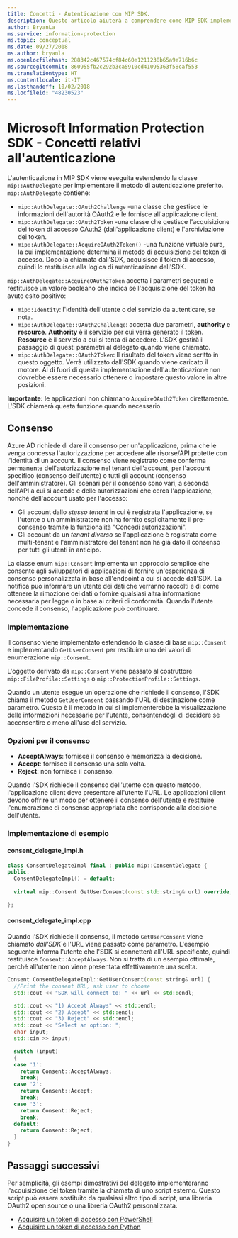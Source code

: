 ```yaml
---
title: Concetti - Autenticazione con MIP SDK.
description: Questo articolo aiuterà a comprendere come MIP SDK implementa l'autenticazione e i requisiti per le applicazioni client per fornire la logica di acquisizione dei token di accesso OAuth2.
author: BryanLa
ms.service: information-protection
ms.topic: conceptual
ms.date: 09/27/2018
ms.author: bryanla
ms.openlocfilehash: 288342c467574cf84c60e1211238b65a9e716b6c
ms.sourcegitcommit: 860955fb2c292b3ca5910cd41095363f58caf553
ms.translationtype: HT
ms.contentlocale: it-IT
ms.lasthandoff: 10/02/2018
ms.locfileid: "48230523"
---
```

# <a name="microsoft-information-protection-sdk---authentication-concepts"></a>Microsoft Information Protection SDK - Concetti relativi all'autenticazione

L'autenticazione in MIP SDK viene eseguita estendendo la classe `mip::AuthDelegate` per implementare il metodo di autenticazione preferito. `mip::AuthDelegate` contiene:

- `mip::AuthDelegate::OAuth2Challenge` -una classe che gestisce le informazioni dell'autorità OAuth2 e le fornisce all'applicazione client.
- `mip::AuthDelegate::OAuth2Token` -una classe che gestisce l'acquisizione del token di accesso OAuth2 (dall'applicazione client) e l'archiviazione dei token.
- `mip::AuthDelegate::AcquireOAuth2Token()` -una funzione virtuale pura, la cui implementazione determina il metodo di acquisizione del token di accesso. Dopo la chiamata dall'SDK, acquisisce il token di accesso, quindi lo restituisce alla logica di autenticazione dell'SDK.

`mip::AuthDelegate::AcquireOAuth2Token` accetta i parametri seguenti e restituisce un valore booleano che indica se l'acquisizione del token ha avuto esito positivo:

- `mip::Identity`: l'identità dell'utente o del servizio da autenticare, se nota.
- `mip::AuthDelegate::OAuth2Challenge`: accetta due parametri, **authority** e **resource**. **Authority** è il servizio per cui verrà generato il token. **Resource** è il servizio a cui si tenta di accedere. L'SDK gestirà il passaggio di questi parametri al delegato quando viene chiamato.
- `mip::AuthDelegate::OAuth2Token`: Il risultato del token viene scritto in questo oggetto. Verrà utilizzato dall'SDK quando viene caricato il motore. Al di fuori di questa implementazione dell'autenticazione non dovrebbe essere necessario ottenere o impostare questo valore in altre posizioni.

**Importante:** le applicazioni non chiamano `AcquireOAuth2Token` direttamente. L'SDK chiamerà questa funzione quando necessario.

## <a name="consent"></a>Consenso

Azure AD richiede di dare il consenso per un'applicazione, prima che le venga concessa l'autorizzazione per accedere alle risorse/API protette con l'identità di un account. Il consenso viene registrato come conferma permanente dell'autorizzazione nel tenant dell'account, per l'account specifico (consenso dell'utente) o tutti gli account (consenso dell'amministratore). Gli scenari per il consenso sono vari, a seconda dell'API a cui si accede e delle autorizzazioni che cerca l'applicazione, nonché dell'account usato per l'accesso: 

- Gli account dallo *stesso tenant* in cui è registrata l'applicazione, se l'utente o un amministratore non ha fornito esplicitamente il pre-consenso tramite la funzionalità "Concedi autorizzazioni".
- Gli account da un *tenant diverso* se l'applicazione è registrata come multi-tenant e l'amministratore del tenant non ha già dato il consenso per tutti gli utenti in anticipo.

La classe enum `mip::Consent` implementa un approccio semplice che consente agli sviluppatori di applicazioni di fornire un'esperienza di consenso personalizzata in base all'endpoint a cui si accede dall'SDK. La notifica può informare un utente dei dati che verranno raccolti e di come ottenere la rimozione dei dati o fornire qualsiasi altra informazione necessaria per legge o in base ai criteri di conformità. Quando l'utente concede il consenso, l'applicazione può continuare. 

### <a name="implementation"></a>Implementazione

Il consenso viene implementato estendendo la classe di base `mip::Consent` e implementando `GetUserConsent` per restituire uno dei valori di enumerazione `mip::Consent`. 

L'oggetto derivato da `mip::Consent` viene passato al costruttore `mip::FileProfile::Settings` o `mip::ProtectionProfile::Settings`.

Quando un utente esegue un'operazione che richiede il consenso, l'SDK chiama il metodo `GetUserConsent` passando l'URL di destinazione come parametro. Questo è il metodo in cui si implementerebbe la visualizzazione delle informazioni necessarie per l'utente, consentendogli di decidere se acconsentire o meno all'uso del servizio. 

### <a name="consent-options"></a>Opzioni per il consenso

- **AcceptAlways**: fornisce il consenso e memorizza la decisione.
- **Accept**: fornisce il consenso una sola volta.
- **Reject**: non fornisce il consenso.

Quando l'SDK richiede il consenso dell'utente con questo metodo, l'applicazione client deve presentare all'utente l'URL. Le applicazioni client devono offrire un modo per ottenere il consenso dell'utente e restituire l'enumerazione di consenso appropriata che corrisponde alla decisione dell'utente.

### <a name="sample-implementation"></a>Implementazione di esempio

#### <a name="consentdelegateimplh"></a>consent_delegate_impl.h

```cpp
class ConsentDelegateImpl final : public mip::ConsentDelegate {
public:
  ConsentDelegateImpl() = default;
  
  virtual mip::Consent GetUserConsent(const std::string& url) override;

};
```

#### <a name="consentdelegateimplcpp"></a>consent_delegate_impl.cpp

Quando l'SDK richiede il consenso, il metodo `GetUserConsent` viene chiamato *dall'SDK* e l'URL viene passato come parametro. L'esempio seguente informa l'utente che l'SDK si connetterà all'URL specificato, quindi restituisce `Consent::AcceptAlways`. Non si tratta di un esempio ottimale, perché all'utente non viene presentata effettivamente una scelta.

```cpp
Consent ConsentDelegateImpl::GetUserConsent(const string& url) {
  //Print the consent URL, ask user to choose
  std::cout << "SDK will connect to: " << url << std::endl;

  std::cout << "1) Accept Always" << std::endl;
  std::cout << "2) Accept" << std::endl;
  std::cout << "3) Reject" << std::endl;
  std::cout << "Select an option: ";
  char input;
  std::cin >> input;

  switch (input)
  {
  case '1':
    return Consent::AcceptAlways;
    break;
  case '2':
    return Consent::Accept;
    break;
  case '3':
    return Consent::Reject;
    break;
  default:
    return Consent::Reject;
  }  
}
```

## <a name="next-steps"></a>Passaggi successivi

Per semplicità, gli esempi dimostrativi del delegato implementeranno l'acquisizione del token tramite la chiamata di uno script esterno. Questo script può essere sostituito da qualsiasi altro tipo di script, una libreria OAuth2 open source o una libreria OAuth2 personalizzata.

- [Acquisire un token di accesso con PowerShell](concept-authentication-acquire-token-ps.md)
- [Acquisire un token di accesso con Python](concept-authentication-acquire-token-py.md)
